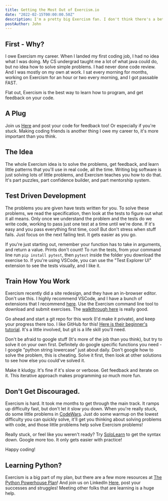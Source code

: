 ```yaml
---
title: Getting the Most Out of Exercism.io
date: "2022-02-15T00:00:00.50Z"
description: I'm a pretty big Exercism fan. I don't think there's a better way to learn to code well. Here's how to get the most out of it.
postAuthor: John
---
```


## First - Why?

I owe Exercism my career. When I landed my first coding job, I had no idea what I was doing. My CS undergrad taught me a lot of what java could do, but no idea how to solve simple problems. I had never done code review. And I was mostly on my own at work. I sat every morning for months, working on Exercism for an hour or two every morning, and I got passable FAST.

Flat out, Exercism is the best way to learn how to program, and get feedback on your code.

## A Plug

Join us [Here](https://www.linkedin.com/groups/12623715/) and post your code for feedback too! Or especially if you're stuck. Making coding friends is another thing I owe my career to, it's more important than you think.

## The Idea

The whole Exercism idea is to solve the problems, get feedback, and learn little patterns that you'll use in real code, all the time. Writing big software is just solving lots of little problems, and Exercism teaches you how to do that. It's part puzzles, part confidence builder, and part mentorship system.

## Test Driven Development

The problems you are given have tests written for you. To solve these problems, we read the specification, then look at the tests to figure out what it all means. Only once we understand the problem and the tests do we write code, working to pass just one test at a time until we're done. If it's easy and you pass everything first time, cool! But don't stress when stuff fails. Just focus on the next failing test. It gets easier as you go.

If you're just starting out, remember your function has to take in arguments, and return a value. Prints don't count! To run the tests, from your command line run `pip install pytest`, then `pytest` inside the folder you download the exercise to. If you're using VSCode, you can use the "Test Explorer UI" extension to see the tests visually, and I like it.

## Train How You Work

Exercism recently did a site redesign, and they have an in-browser editor. Don't use this. I highly recommend VSCode, and I have a bunch of extensions that I recommend [here](/vscode-defaults-feb22). Use the Exercism command line tool to download and submit exercises. The [walkthrough here](https://Exercism.org/cli-walkthrough) is really good.

Go ahead and start a git repo for this work (I'd make it private), and keep your progress there too. I like GitHub for this! [Here is their beginner's tutorial](https://docs.github.com/en/get-started/quickstart/hello-world). It's a little involved, but git is a life skill you'll need.

Don't be afraid to google stuff (It's more of the job than you think), but try to solve it on your own first. Definitely do google specific functions you need - I google "python string lowercase" just about daily. Don't google how to solve the problem, this is cheating. Solve it first, then look at other solutions to see how else you could've solved it.

Make it kludgy. It's fine if it's slow or verbose. Get feedback and iterate on it. This iterative approach makes programming _so_ much more fun.

## Don't Get Discouraged.

Exercism is hard. It took me months to get through the main track. It ramps up difficulty fast, but don't let it slow you down. When you're really stuck, do some little problems in [CodeWars](https://codewars.com). Just do some warmup on the lowest difficulty you can quickly solve, it'll get you thinking about solving problems with code, and those little problems help solve Exercism problems!

Really stuck, or feel like you weren't ready? Try [SoloLearn](https://www.sololearn.com/) to get the syntax down. Google more too. It only gets easier with practice!

Happy coding!

## Learning Python?

Exercism is a big part of my plan, but there are a few more resources at [The Python Powerhouse Plan](/python-powerhouse/)! And join us on LinkedIn [Here](https://www.linkedin.com/groups/12623715/), post your successes and struggles! Meeting other folks that are learning is a huge help.
